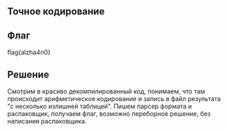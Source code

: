## Точное кодирование


## Флаг
flag{alzha4n0}

## Решение
Смотрим в красиво декомпилированный код, понимаем, что там происходит арифметическое кодирование и запись в файл результата "с несколько излишней таблицей". Пишем парсер формата и распаковщик, получаем флаг, возможно переборное решение, без написания распаковщика.
